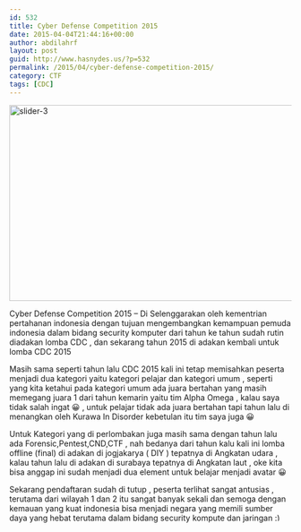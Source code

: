 ```yaml
---
id: 532
title: Cyber Defense Competition 2015
date: 2015-04-04T21:44:16+00:00
author: abdilahrf
layout: post
guid: http://www.hasnydes.us/?p=532
permalink: /2015/04/cyber-defense-competition-2015/
category: CTF
tags: [CDC]
---
```

[<img class="aligncenter size-full wp-image-533" src="http://abdilahrf.me/images/2015/04/slider-3.jpg" alt="slider-3" width="960" height="350" />](http://abdilahrf.me/images/2015/04/slider-3.jpg)

Cyber Defense Competition 2015 &#8211; Di Selenggarakan oleh kementrian pertahanan indonesia dengan tujuan mengembangkan kemampuan pemuda indonesia dalam bidang security komputer dari tahun ke tahun sudah rutin diadakan lomba CDC , dan sekarang tahun 2015 di adakan kembali untuk lomba CDC 2015

Masih sama seperti tahun lalu CDC 2015 kali ini tetap memisahkan peserta menjadi dua kategori yaitu kategori pelajar dan kategori umum , seperti yang kita ketahui pada kategori umum ada juara bertahan yang masih memegang juara 1 dari tahun kemarin yaitu tim Alpha Omega , kalau saya tidak salah ingat 😀 , untuk pelajar tidak ada juara bertahan tapi tahun lalu di menangkan oleh Kurawa In Disorder kebetulan itu tim saya juga 😀

<!--more-->

Untuk Kategori yang di perlombakan juga masih sama dengan tahun lalu ada Forensic,Pentest,CND,CTF , nah bedanya dari tahun kalu kali ini lomba offline (final) di adakan di jogjakarya ( DIY ) tepatnya di Angkatan udara , kalau tahun lalu di adakan di surabaya tepatnya di Angkatan laut , oke kita bisa anggap ini sudah menjadi dua element untuk belajar menjadi avatar 😀

Sekarang pendaftaran sudah di tutup , peserta terlihat sangat antusias , terutama dari wilayah 1 dan 2 itu sangat banyak sekali dan semoga dengan kemauan yang kuat indonesia bisa menjadi negara yang memili sumber daya yang hebat terutama dalam bidang security kompute dan jaringan <img src="https://www.hasnydes.us/wp-includes/images/smilies/simple-smile.png" alt=":)" class="wp-smiley" style="height: 1em; max-height: 1em;" />

&nbsp;

&nbsp;